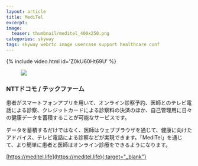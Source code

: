 ```yaml
---
layout: article
title: MediTel
excerpt:
image:
  teaser: thumbnail/meditel_400x250.png
categories: skyway
tags: skyway webrtc image usercase support healthcare conf
---
```


{% include video.html id='Z0kU60Ht69U' %}

<figure>
	<img src="{{ site.url | replace_first: 'http://', '//' | replace_first: 'https://', '//' }}{{ site.baseurl }}/images/pages/meditel.jpg">
</figure>

### NTTドコモ / テックファーム

患者がスマートフォンアプリを用いて、オンライン診察予約、医師とのテレビ電話による診察、クレジットカードによる診察料の決済のほか、自己管理用に日々の健康データを蓄積することが可能なサービスです。

データを蓄積するだけではなく、医師はウェブブラウザを通じて、健康に向けたアドバイス、テレビ電話による診察などが実現できます。「MediTel」を通じて、より簡単に患者と医師はオンライン診療をできるようになります。

[https://meditel.life](https://meditel.life){:target="_blank"}

